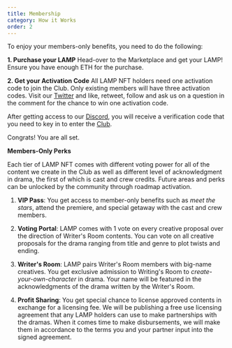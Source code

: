 ```yaml
---
title: Membership
category: How it Works
order: 2
---
```


To enjoy your members-only benefits, you need to do the following:

**1. Purchase your LAMP** 
Head-over to the Marketplace and get your LAMP! Ensure you have enough ETH for the purchase. 

**2. Get your Activation Code**
All LAMP NFT holders need one activation code to join the Club.  Only existing members will have three activation codes. Visit our [Twitter](http://www.twitter.com/arabianightscl) and like, retweet, follow and ask us on a question in the comment for the chance to win one activation code. 

After getting access to our [Discord](http://www.discord.com/arabianightsclub), you will receive a verification code that you need to key in to enter the [Club](http://www.arabianightsclub.com/privatearea). 

Congrats! You are all set. 




**Members-Only Perks**

Each tier of LAMP NFT comes with different voting power for all of the content we create in the Club as well as different level of acknowledgment in drama, the first of which is cast and crew credits. Future areas and perks can be unlocked by the community through roadmap activation.

1. **VIP Pass**: You get access to member-only benefits such as *meet the stars*, attend the premiere, and special getaway with the cast and crew members.  

2. **Voting Portal**: LAMP comes with 1 vote on every creative proposal over the direction of Writer's Room contents. You can vote on all creative proposals for the drama ranging from title and genre to plot twists and ending.

3. **Writer's Room**: LAMP pairs Writer's Room members with big-name creatives. You get exclusive admission to Writing's Room to *create-your-own-character* in drama. Your name will be featured in the acknowledgments of the drama written by the Writer's Room. 

4. **Profit Sharing**: You get special chance to license approved contents in exchange for a licensing fee. We will be publishing a free use licensing agreement that any LAMP holders can use to make partnerships with the dramas. When it comes time to make disbursements, we will make them in accordance to the terms you and your partner input into the signed agreement. 
